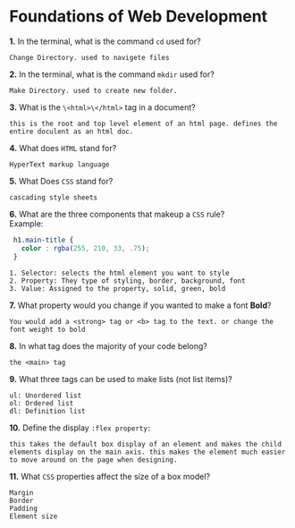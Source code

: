 # Foundations of Web Development

**1.** In the terminal, what is the command `cd` used for?
<!-- enter you answer in the space below -->
```
Change Directory. used to navigete files
```

**2.** In the terminal, what is the command `mkdir` used for?
<!-- enter you answer in the space below -->
```
Make Directory. used to create new folder.
```

**3.** What is the `\<html>\</html>` tag in a document?
<!-- enter you answer in the space below -->
```
this is the root and top level element of an html page. defines the entire doculent as an html doc.
```

**4.** What does `HTML` stand for?
<!-- enter you answer in the space below -->
```
HyperText markup language
```

**5.** What Does `CSS` stand for?
<!-- enter you answer in the space below -->
```
cascading style sheets
```

**6.** What are the three components that makeup a `CSS` rule? <br> Example:
```css
 h1.main-title {
   color : rgba(255, 210, 33, .75);
 }
```
<!-- enter you answer in the space below -->
```
1. Selector: selects the html element you want to style
2. Property: They type of styling, border, background, font
3. Value: Assigned to the property, solid, green, bold
```

**7.** What property would you change if you wanted to make a font **Bold**?
<!-- enter you answer in the space below -->
```
You would add a <strong> tag or <b> tag to the text. or change the font weight to bold
```

**8.** In what tag does the majority of your code belong?
<!-- enter you answer in the space below -->
```
the <main> tag
```

**9.** What three tags can be used to make lists (not list items)?
<!-- enter you answer in the space below -->
```
ul: Unordered list
ol: Ordered list
dl: Definition list
```

**10.** Define the display `:flex property:`
<!-- enter you answer in the space below -->
```
this takes the default box display of an element and makes the child elements display on the main axis. this makes the element much easier to move around on the page when designing.
```

**11.** What `CSS` properties affect the size of a box model?
<!-- enter you answer in the space below -->
```
Margin
Border
Padding
Element size
```
